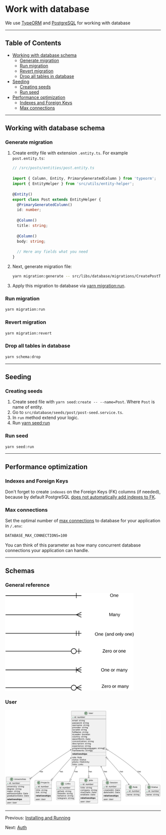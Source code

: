 # Work with database

We use [TypeORM](https://www.npmjs.com/package/typeorm) and [PostgreSQL](https://www.postgresql.org/) for working with database

---

## Table of Contents <!-- omit in toc -->

- [Working with database schema](#working-with-database-schema)
  - [Generate migration](#generate-migration)
  - [Run migration](#run-migration)
  - [Revert migration](#revert-migration)
  - [Drop all tables in database](#drop-all-tables-in-database)
- [Seeding](#seeding)
  - [Creating seeds](#creating-seeds)
  - [Run seed](#run-seed)
- [Performance optimization](#performance-optimization)
  - [Indexes and Foreign Keys](#indexes-and-foreign-keys)
  - [Max connections](#max-connections)

---

## Working with database schema

### Generate migration

1. Create entity file with extension `.entity.ts`. For example `post.entity.ts`:

   ```ts
   // /src/posts/entities/post.entity.ts

   import { Column, Entity, PrimaryGeneratedColumn } from 'typeorm';
   import { EntityHelper } from 'src/utils/entity-helper';

   @Entity()
   export class Post extends EntityHelper {
     @PrimaryGeneratedColumn()
     id: number;

     @Column()
     title: string;

     @Column()
     body: string;

     // Here any fields what you need
   }
   ```

1. Next, generate migration file:

   ```bash
   yarn migration:generate -- src/libs/database/migrations/CreatePostTable
   ```

1. Apply this migration to database via [yarn migration:run](#run-migration).

### Run migration

```bash
yarn migration:run
```

### Revert migration

```bash
yarn migration:revert
```

### Drop all tables in database

```bash
yarn schema:drop
```

---

## Seeding

### Creating seeds

1. Create seed file with `yarn seed:create -- --name=Post`. Where `Post` is name of entity.
1. Go to `src/database/seeds/post/post-seed.service.ts`.
1. In `run` method extend your logic.
1. Run [yarn seed:run](#run-seed)

### Run seed

```bash
yarn seed:run
```

---

## Performance optimization

### Indexes and Foreign Keys

Don't forget to create `indexes` on the Foreign Keys (FK) columns (if needed), because by default PostgreSQL [does not automatically add indexes to FK](https://stackoverflow.com/a/970605/18140714).

### Max connections

Set the optimal number of [max connections](https://node-postgres.com/apis/pool) to database for your application in `/.env`:

```txt
DATABASE_MAX_CONNECTIONS=100
```

You can think of this parameter as how many concurrent database connections your application can handle.

---

## Schemas

### General reference

![reference.png](schemas/reference.png)

### User

![user.png](schemas/user.png)

---

Previous: [Installing and Running](installing-and-running.md)

Next: [Auth](auth.md)
